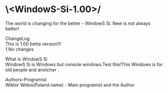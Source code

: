 # **\\<WindowS-Si-1.00>/**
The world is changing for the better - WindowS Si.
New is not always better!

ChangeLog    
This is 1.00 betta version!!!   
1.No changes

What is WindowS Si       
WindowS Si is Windows but console windows.Test this!This Windows is for old people and anotcher
.
                                                                          
Authors-Programist      
Wiktor Wołos(Poland name) - Main programist and the Author
